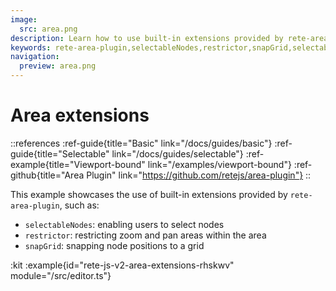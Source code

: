 ```yaml
---
image:
  src: area.png
description: Learn how to use built-in extensions provided by rete-area-plugin, including selectableNodes for selecting nodes, restrictor for restricting zoom and pan areas, and snapGrid for snapping node positions to a grid
keywords: rete-area-plugin,selectableNodes,restrictor,snapGrid,selectable nodes,grid,area extensions
navigation:
  preview: area.png
---
```


# Area extensions

::references
:ref-guide{title="Basic" link="/docs/guides/basic"}
:ref-guide{title="Selectable" link="/docs/guides/selectable"}
:ref-example{title="Viewport-bound" link="/examples/viewport-bound"}
:ref-github{title="Area Plugin" link="https://github.com/retejs/area-plugin"}
::

This example showcases the use of built-in extensions provided by `rete-area-plugin`, such as:

- `selectableNodes`: enabling users to select nodes
- `restrictor`: restricting zoom and pan areas within the area
- `snapGrid`: snapping node positions to a grid

:kit
:example{id="rete-js-v2-area-extensions-rhskwv" module="/src/editor.ts"}
